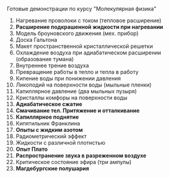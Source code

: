 Готовые демонстрации по курсу "Молекулярная физика"

1. Нагревание проволоки с током (тепловое расширение)
2. **Расширение подкрашенной жидкости при нагревании**
3. Модель броуновского движения (мех. прибор)
4. Доска Гальтона
5. Макет пространственной кристаллической решетки
6. Охлаждение воздуха при адиабатическом расширении (образование тумана)
7. Внутреннее трение воздуха 
8. Превращение работы в тепло и тепла в работу
9. Кипение воды при понижении давления
10. Ликоподий на поверхности воды (мыльные пленки)
11. Капиллярное давление (два мыльных пузыря)
12. Кристаллы комфоры на поверхности воды
13. **Адиабатическое сжатие**
14. **Смачивание тел. Притяжение и отталкивание**
15. **Капиллярное поднятие**
16. Кипятильник Франклина
17. **Опыты с жидким азотом**
18. Радиометрический эффект
19. Жидкости с различной плотнстью
20. **Опыт Плато**
21. **Распространение звука в разреженном воздухе**
22. Критическое состояние эфира (три ампулы)
23. **Магдебургские полушария**
